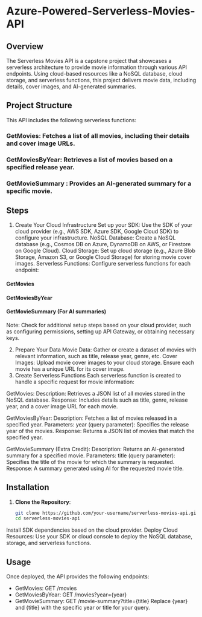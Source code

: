# Azure-Powered-Serverless-Movies-API

## Overview
The Serverless Movies API is a capstone project that showcases a serverless architecture to provide movie information through various API endpoints. Using cloud-based resources like a NoSQL database, cloud storage, and serverless functions, this project delivers movie data, including details, cover images, and AI-generated summaries.

## Project Structure
This API includes the following serverless functions:

### GetMovies: Fetches a list of all movies, including their details and cover image URLs.
### GetMoviesByYear: Retrieves a list of movies based on a specified release year.
### GetMovieSummary : Provides an AI-generated summary for a specific movie.

## Steps
1. Create Your Cloud Infrastructure
Set up your SDK: Use the SDK of your cloud provider (e.g., AWS SDK, Azure SDK, Google Cloud SDK) to configure your infrastructure.
NoSQL Database: Create a NoSQL database (e.g., Cosmos DB on Azure, DynamoDB on AWS, or Firestore on Google Cloud).
Cloud Storage: Set up cloud storage (e.g., Azure Blob Storage, Amazon S3, or Google Cloud Storage) for storing movie cover images.
Serverless Functions: Configure serverless functions for each endpoint:
#### GetMovies
#### GetMoviesByYear
#### GetMovieSummary (For AI summaries)
Note: Check for additional setup steps based on your cloud provider, such as configuring permissions, setting up API Gateway, or obtaining necessary keys.

2. Prepare Your Data
Movie Data: Gather or create a dataset of movies with relevant information, such as title, release year, genre, etc.
Cover Images: Upload movie cover images to your cloud storage. Ensure each movie has a unique URL for its cover image.
3. Create Serverless Functions
Each serverless function is created to handle a specific request for movie information:

GetMovies:
Description: Retrieves a JSON list of all movies stored in the NoSQL database.
Response: Includes details such as title, genre, release year, and a cover image URL for each movie.

GetMoviesByYear:
Description: Fetches a list of movies released in a specified year.
Parameters:
year (query parameter): Specifies the release year of the movies.
Response: Returns a JSON list of movies that match the specified year.

GetMovieSummary (Extra Credit):
Description: Returns an AI-generated summary for a specified movie.
Parameters:
title (query parameter): Specifies the title of the movie for which the summary is requested.
Response: A summary generated using AI for the requested movie title.

## Installation

1. **Clone the Repository**:
   ```bash
   git clone https://github.com/your-username/serverless-movies-api.git
   cd serverless-movies-api

Install SDK dependencies based on the cloud provider.
Deploy Cloud Resources:
Use your SDK or cloud console to deploy the NoSQL database, storage, and serverless functions.

## Usage
Once deployed, the API provides the following endpoints:

- GetMovies: GET /movies
- GetMoviesByYear: GET /movies?year={year}
- GetMovieSummary: GET /movie-summary?title={title}
Replace {year} and {title} with the specific year or title for your query.
